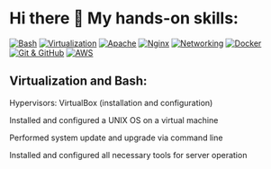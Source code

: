# Hi there 👋 My hands-on skills:

<!--
**Dimab92/Dimab92** is a ✨ _special_ ✨ repository because its `README.md` (this file) appears on your GitHub profile.

Here are some ideas to get you started:

- 🔭 I’m currently working on ...
- 🌱 I’m currently learning ...
- 👯 I’m looking to collaborate on ...
- 🤔 I’m looking for help with ...
- 💬 Ask me about ...
- 📫 How to reach me: ...
- 😄 Pronouns: ...
- ⚡ Fun fact: ...
-->
[![Bash](https://img.shields.io/badge/Bash-Bash%20Scripting-4EAA25?logo=gnu-bash&logoColor=white)]()
[![Virtualization](https://img.shields.io/badge/Virtualization-VirtualBox%20%7C%20VM-blueviolet?logo=virtualbox&logoColor=white)]()
[![Apache](https://img.shields.io/badge/Apache-HTTP%20Server-D22128?logo=apache&logoColor=white)]()
[![Nginx](https://img.shields.io/badge/Nginx-Web%20Server-009639?logo=nginx&logoColor=white)]()
[![Networking](https://img.shields.io/badge/Networking-VPC%20%7C%20Security%20Groups%20%7C%20Ports-0061a8?logo=networkx&logoColor=white)]()
[![Docker](https://img.shields.io/badge/Docker-Docker%20Compose-2496ED?logo=docker&logoColor=white)]()
[![Git & GitHub](https://img.shields.io/badge/Git%20%26%20GitHub-GitHub%20Actions-2088FF?logo=github&logoColor=white)]()
[![AWS](https://img.shields.io/badge/AWS-IAM%20%7C%20EC2%20%7C%20Elastic%20IP%20%7C%20ECR%20%7C%20S3-FF9900?logo=amazonaws&logoColor=white)]()

## Virtualization and Bash:

Hypervisors: VirtualBox (installation and configuration)

Installed and configured a UNIX OS on a virtual machine

Performed system update and upgrade via command line

Installed and configured all necessary tools for server operation
